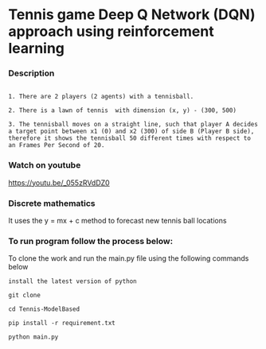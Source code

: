 #  Tennis game Deep Q Network (DQN) approach using reinforcement learning 

### Description

```

1. There are 2 players (2 agents) with a tennisball.

2. There is a lawn of tennis  with dimension (x, y) - (300, 500)

3. The tennisball moves on a straight line, such that player A decides a target point between x1 (0) and x2 (300) of side B (Player B side),  therefore it shows the tennisball 50 different times with respect to an Frames Per Second of 20. 

```

### Watch on youtube

https://youtu.be/_055zRVdDZ0


###  Discrete mathematics

It uses the y = mx + c method to forecast new tennis ball locations


### To run program follow the process below:


To clone the work and run the main.py file using the following commands below

``` 
install the latest version of python

git clone 

cd Tennis-ModelBased

pip install -r requirement.txt

python main.py

```